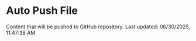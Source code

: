 # Auto Push File

Content that will be pushed to GitHub repository.
Last updated: 06/30/2025, 11:47:38 AM